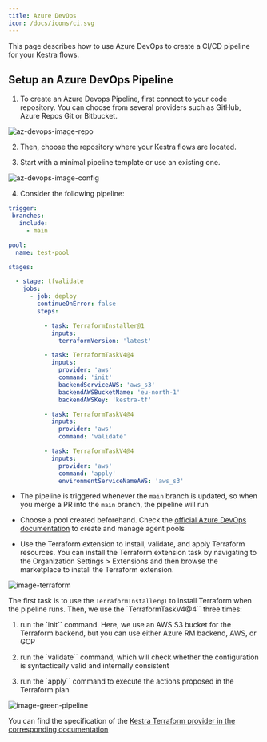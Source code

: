 ```yaml
---
title: Azure DevOps
icon: /docs/icons/ci.svg
---
```


This page describes how to use Azure DevOps to create a CI/CD pipeline for your Kestra flows.

## Setup an Azure DevOps Pipeline

1. To create an Azure Devops Pipeline, first connect to your code repository. You can choose from several providers such as GitHub, Azure Repos Git or Bitbucket.

![az-devops-image-repo](/docs/developer-guide/ci-cd/az-devops-image-repo.png)


2. Then, choose the repository where your Kestra flows are located.


3. Start with a minimal pipeline template or use an existing one.

![az-devops-image-config](/docs/developer-guide/ci-cd/az-devops-image-config.png)


4. Consider the following pipeline:

```yaml
trigger:
 branches:
   include:
     - main

pool:
  name: test-pool

stages:

  - stage: tfvalidate
    jobs:
      - job: deploy
        continueOnError: false
        steps:

          - task: TerraformInstaller@1
            inputs:
              terraformVersion: 'latest'

          - task: TerraformTaskV4@4
            inputs:
              provider: 'aws'
              command: 'init'
              backendServiceAWS: 'aws_s3'
              backendAWSBucketName: 'eu-north-1'
              backendAWSKey: 'kestra-tf'

          - task: TerraformTaskV4@4
            inputs:
              provider: 'aws'
              command: 'validate'

          - task: TerraformTaskV4@4
            inputs:
              provider: 'aws'
              command: 'apply'
              environmentServiceNameAWS: 'aws_s3'
```

- The pipeline is triggered whenever the `main` branch is updated, so when you merge a PR into the `main` branch, the pipeline will run

- Choose a pool created beforehand. Check the [official Azure DevOps documentation](https://learn.microsoft.com/en-us/azure/devops/pipelines/agents/pools-queues?view=azure-devops&tabs=yaml,browser) to create and manage agent pools

- Use the Terraform extension to install, validate, and apply Terraform resources. You can install the Terraform extension task by navigating to the Organization Settings > Extensions and then browse the marketplace to install the Terraform extension.

![image-terraform](/docs/developer-guide/ci-cd/az-devops-image-terraform.png)

The first task is to use the `TerraformInstaller@1` to install Terraform when the pipeline runs. Then, we use the `TerraformTaskV4@4`` three times:

1. run the `init`` command. Here, we use an AWS S3 bucket for the Terraform backend, but you can use either Azure RM backend, AWS, or GCP

2. run the `validate`` command, which will check whether the configuration is syntactically valid and internally consistent

3. run the `apply`` command to execute the actions proposed in the Terraform plan


![image-green-pipeline](/docs/developer-guide/ci-cd/az-devops-image-green-pipleine.png)

You can find the specification of the [Kestra Terraform provider in the corresponding documentation](./03.terraform.md)